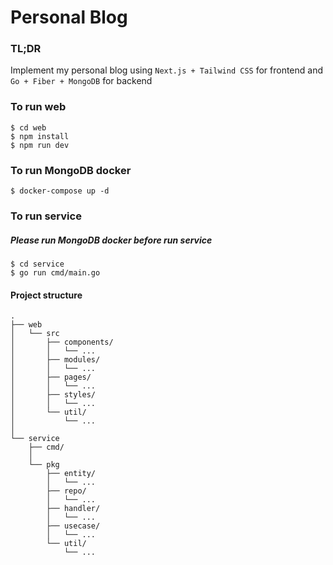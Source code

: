 # Personal Blog

### TL;DR
Implement my personal blog using ``` Next.js + Tailwind CSS ``` for frontend and ``` Go + Fiber + MongoDB ``` for backend

### To run web
```
$ cd web
$ npm install
$ npm run dev
```

### To run MongoDB docker
```
$ docker-compose up -d
```

### To run service
##### Please run MongoDB docker before run service
```
$ cd service
$ go run cmd/main.go
```

#### Project structure
```
.
├── web
│   └── src
│       ├── components/
│       │   └── ...
│       ├── modules/
│       │   └── ... 
│       ├── pages/
│       │   └── ... 
│       ├── styles/
│       │   └── ... 
│       └── util/
│           └── ...
│
└── service
    ├── cmd/
    │ 
    └── pkg
        ├── entity/
        │   └── ...
        ├── repo/
        │   └── ... 
        ├── handler/
        │   └── ... 
        ├── usecase/
        │   └── ... 
        └── util/
            └── ...
```
